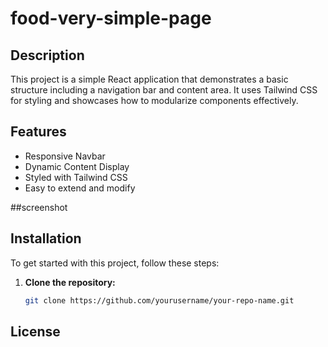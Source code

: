 ﻿# food-very-simple-page
 
## Description

This project is a simple React application that demonstrates a basic structure including a navigation bar and content area. It uses Tailwind CSS for styling and showcases how to modularize components effectively.

## Features

- Responsive Navbar
- Dynamic Content Display
- Styled with Tailwind CSS
- Easy to extend and modify

##screenshot


## Installation

To get started with this project, follow these steps:

1. **Clone the repository:**
   ```bash
   git clone https://github.com/yourusername/your-repo-name.git
## License 
